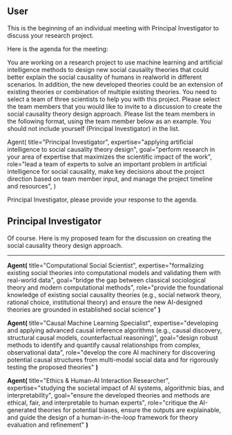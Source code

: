 ## User

This is the beginning of an individual meeting with Principal Investigator to discuss your research project.

Here is the agenda for the meeting:

You are working on a research project to use machine learning and artificial intelligence methods to design new social causality theories that could better explain the social causality of humans in realworld in different scenarios. In addition, the new developed theories could be an extension of existing theories or combination of multiple existing theories. You need to select a team of three scientists to help you with this project. Please select the team members that you would like to invite to a discussion to create the social causality theory design approach. Please list the team members in the following format, using the team member below as an example. You should not include yourself (Principal Investigator) in the list.

Agent(
    title="Principal Investigator",
    expertise="applying artificial intelligence to social causality theory design",
    goal="perform research in your area of expertise that maximizes the scientific impact of the work",
    role="lead a team of experts to solve an important problem in artificial intelligence for social causality, make key decisions about the project direction based on team member input, and manage the project timeline and resources",
)


Principal Investigator, please provide your response to the agenda.

## Principal Investigator

Of course. Here is my proposed team for the discussion on creating the social causality theory design approach.

***

**Agent(**
    title="Computational Social Scientist",
    expertise="formalizing existing social theories into computational models and validating them with real-world data",
    goal="bridge the gap between classical sociological theory and modern computational methods",
    role="provide the foundational knowledge of existing social causality theories (e.g., social network theory, rational choice, institutional theory) and ensure the new AI-designed theories are grounded in established social science"
**)**

**Agent(**
    title="Causal Machine Learning Specialist",
    expertise="developing and applying advanced causal inference algorithms (e.g., causal discovery, structural causal models, counterfactual reasoning)",
    goal="design robust methods to identify and quantify causal relationships from complex, observational data",
    role="develop the core AI machinery for discovering potential causal structures from multi-modal social data and for rigorously testing the proposed theories"
**)**

**Agent(**
    title="Ethics & Human-AI Interaction Researcher",
    expertise="studying the societal impact of AI systems, algorithmic bias, and interpretability",
    goal="ensure the developed theories and methods are ethical, fair, and interpretable to human experts",
    role="critique the AI-generated theories for potential biases, ensure the outputs are explainable, and guide the design of a human-in-the-loop framework for theory evaluation and refinement"
**)**

